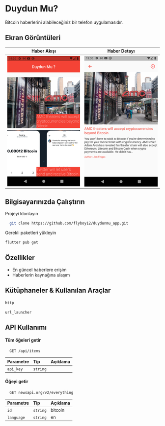 
# Duydun Mu?

Bitcoin haberlerini alabileceğiniz bir telefon uygulamasıdır. 


## Ekran Görüntüleri
Haber Akışı|Haber Detayı|
:-:|:-:|
![](https://github.com/flyboy12/duydunmu_app/blob/main/github-image/Screenshot_1633203013.png?raw=true)|![](https://github.com/flyboy12/duydunmu_app/blob/main/github-image/Screenshot_1633203019.png?raw=true)
## Bilgisayarınızda Çalıştırın

Projeyi klonlayın

```bash
  git clone https://github.com/flyboy12/duydunmu_app.git
```

Gerekli paketleri yükleyin

```bash
flutter pub get  
```


  
## Özellikler

- En güncel haberlere erişim
- Haberlerin kaynağına ulaşım


  
## Kütüphaneler & Kullanılan Araçlar

`http`

`url_launcher`


  
## API Kullanımı

#### Tüm öğeleri getir

```http
  GET /api/items
```

| Parametre | Tip     | Açıklama                |
| :-------- | :------- | :------------------------- |
| `api_key` | `string` |  |

#### Öğeyi getir

```http
  GET newsapi.org/v2/everything
```

| Parametre | Tip     | Açıklama                       |
| :-------- | :------- | :-------------------------------- |
| `id`      | `string` | bitcoin |
| `language`| `string` | en |


  
